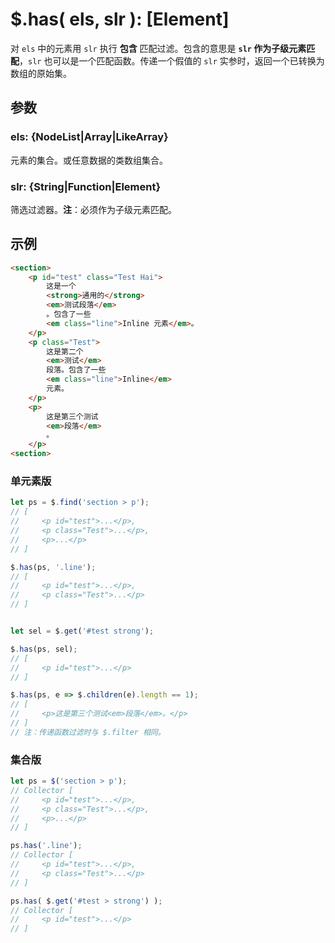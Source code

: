 # $.has( els, slr ): [Element]

对 `els` 中的元素用 `slr` 执行 **包含** 匹配过滤。包含的意思是 **`slr` 作为子级元素匹配**，`slr` 也可以是一个匹配函数。传递一个假值的 `slr` 实参时，返回一个已转换为数组的原始集。


## 参数

### els: {NodeList|Array|LikeArray}

元素的集合。或任意数据的类数组集合。


### slr: {String|Function|Element}

筛选过滤器。**注**：必须作为子级元素匹配。


## 示例

```html
<section>
    <p id="test" class="Test Hai">
        这是一个
        <strong>通用的</strong>
        <em>测试段落</em>
        。包含了一些
        <em class="line">Inline 元素</em>。
    </p>
    <p class="Test">
        这是第二个
        <em>测试</em>
        段落。包含了一些
        <em class="line">Inline</em>
        元素。
    </p>
    <p>
        这是第三个测试
        <em>段落</em>
        。
    </p>
<section>
```


### 单元素版

```js
let ps = $.find('section > p');
// [
//     <p id="test">...</p>,
//     <p class="Test">...</p>,
//     <p>...</p>
// ]

$.has(ps, '.line');
// [
//     <p id="test">...</p>,
//     <p class="Test">...</p>
// ]


let sel = $.get('#test strong');

$.has(ps, sel);
// [
//     <p id="test">...</p>
// ]

$.has(ps, e => $.children(e).length == 1);
// [
//     <p>这是第三个测试<em>段落</em>。</p>
// ]
// 注：传递函数过滤时与 $.filter 相同。
```


### 集合版

```js
let ps = $('section > p');
// Collector [
//     <p id="test">...</p>,
//     <p class="Test">...</p>,
//     <p>...</p>
// ]

ps.has('.line');
// Collector [
//     <p id="test">...</p>,
//     <p class="Test">...</p>
// ]

ps.has( $.get('#test > strong') );
// Collector [
//     <p id="test">...</p>
// ]
```
